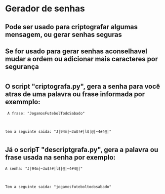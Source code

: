 # Gerador de senhas

## Pode ser usado para criptografar algumas mensagem, ou gerar senhas seguras
## Se for usado para gerar senhas aconselhavel mudar a ordem ou adicionar mais caracteres por segurança

# 
## O script "criptografa.py", gera a senha para você atras de uma palavra ou frase informada por exemmplo:

``` A frase: "JogamosFutebolTodoSabado"```

<br/>

```tem a seguinte saida: "J|94m|~3u$!#|l$|@|~4#4@|"```

#
## Já o scripT "descriptgrafa.py", gera a palavra ou frase usada na senha por exemplo:

``` A senha: "J|94m|~3u$!#|l$|@|~4#4@|" ```

<br/>

``` Tem a seguinte saida: "jogamosfuteboltodosabado" ```
